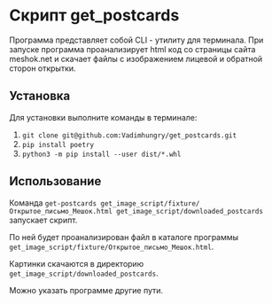 # Скрипт get_postcards

Программа представляет собой CLI - утилиту для терминала.
При запуске программа проанализирует html код со страницы сайта meshok.net и скачает файлы с изображением лицевой и обратной сторон открытки.

## Установка

Для установки выполните команды в терминале:
1. `git clone git@github.com:Vadimhungry/get_postcards.git`
2. `pip install poetry`
3. `python3 -m pip install --user dist/*.whl`

## Использование

Команда `get-postcards get_image_script/fixture/Открытое_письмо_Мешок.html get_image_script/downloaded_postcards` запускает скрипт.

По ней будет проанализирован файл в каталоге программы `get_image_script/fixture/Открытое_письмо_Мешок.html`.

Картинки скачаются в директорию `get_image_script/downloaded_postcards`.

Можно указать программе другие пути.

